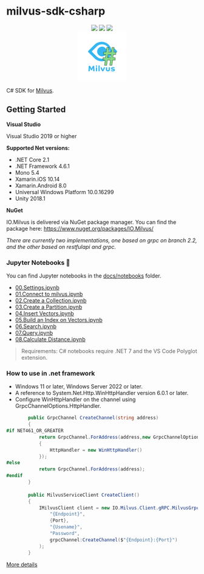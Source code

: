 ﻿# milvus-sdk-csharp

<div class="column" align="middle">
  <a href="https://milvusio.slack.com/archives/C053HTUQGUC"><img src="https://img.shields.io/badge/Join-Slack-orange?logo=slack&amp;logoColor=white&style=flat-square"></a>
  <img src="https://img.shields.io/nuget/v/io.milvus"/>
  <img src="https://img.shields.io/nuget/dt/io.milvus"/>
</div>

<div align="middle">
    <img src="milvussharp.png"/>
</div>

C# SDK for [Milvus](https://github.com/milvus-io/milvus).

## Getting Started

**Visual Studio**

Visual Studio 2019  or higher

**Supported Net versions:**
* .NET Core 2.1
* .NET Framework 4.6.1
* Mono 5.4
* Xamarin.iOS 10.14
* Xamarin.Android 8.0
* Universal Windows Platform 10.0.16299
* Unity 2018.1

**NuGet**

IO.Milvus is delivered via NuGet package manager. You can find the package here:
https://www.nuget.org/packages/IO.Milvus/

*There are currently two implementations, one based on grpc on branch 2.2, and the other based on restfulapi and grpc.*

### Jupyter Notebooks 📙

You can find Jupyter notebooks in the [docs/notebooks](./docs/notebooks) folder.

* [00.Settings.ipynb](./docs/notebooks/00.Settings.ipynb)
* [01.Connect to milvus.ipynb](./docs/notebooks/01.Connect%20to%20milvus.ipynb)
* [02.Create a Collection.ipynb](./docs/notebooks/02.Create%20a%20Collection.ipynb)
* [03.Create a Partition.ipynb](./docs/notebooks/03.Create%20a%20Partition.ipynb)
* [04.Insert Vectors.ipynb](./docs/notebooks/04.Insert%20Vectors.ipynb)
* [05.Build an Index on Vectors.ipynb](./docs/notebooks/05.Build%20an%20Index%20on%20Vectors.ipynb)
* [06.Search.ipynb](./docs/notebooks/06.Search.ipynb)
* [07.Query.ipynb](./docs/notebooks/07.Query.ipynb)
* [08.Calculate Distance.ipynb](./docs/notebooks/08.Calculate%20Distance.ipynb)

> Requirements: C# notebooks require .NET 7 and the VS Code Polyglot extension.


### How to use in .net framework

* Windows 11 or later, Windows Server 2022 or later.
* A reference to System.Net.Http.WinHttpHandler version 6.0.1 or later.
* Configure WinHttpHandler on the channel using GrpcChannelOptions.HttpHandler.

```c#
        public GrpcChannel CreateChannel(string address)
        {
#if NET461_OR_GREATER
            return GrpcChannel.ForAddress(address,new GrpcChannelOptions
            {
                HttpHandler = new WinHttpHandler()
            });
#else
            return GrpcChannel.ForAddress(address);
#endif
        }

        public MilvusServiceClient CreateClient()
        {
            IMilvusClient client = new IO.Milvus.Client.gRPC.MilvusGrpcClient(
                "{Endpoint}",
                {Port},
                "{Usename}",
                "Password",
                grpcChannel:CreateChannel($"{Endpoint}:{Port}")
            );
        }
```

[More details](https://learn.microsoft.com/en-us/aspnet/core/grpc/netstandard?view=aspnetcore-7.0)
